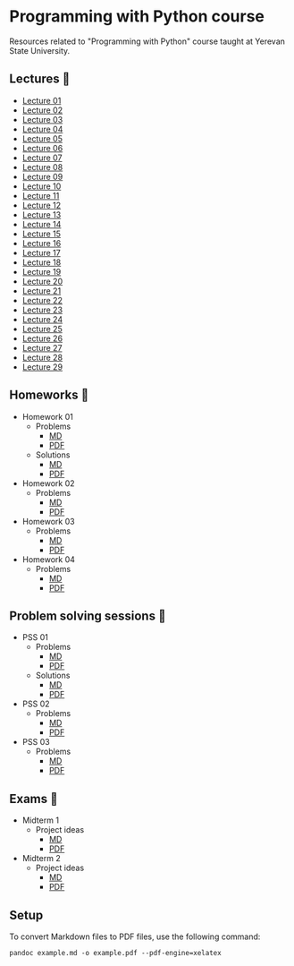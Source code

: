 # Programming with Python course

Resources related to "Programming with Python" course taught at Yerevan State University.

## Lectures 📖

- [Lecture 01](lectures/Lecture01.ipynb)
- [Lecture 02](lectures/Lecture02.ipynb)
- [Lecture 03](lectures/Lecture03.ipynb)
- [Lecture 04](lectures/Lecture04.ipynb)
- [Lecture 05](lectures/Lecture05.ipynb)
- [Lecture 06](lectures/Lecture06.ipynb)
- [Lecture 07](lectures/Lecture07.ipynb)
- [Lecture 08](lectures/Lecture08.ipynb)
- [Lecture 09](lectures/Lecture09.ipynb)
- [Lecture 10](lectures/Lecture10.ipynb)
- [Lecture 11](lectures/Lecture11.ipynb)
- [Lecture 12](lectures/Lecture12.ipynb)
- [Lecture 13](lectures/Lecture13.ipynb)
- [Lecture 14](lectures/Lecture14.ipynb)
- [Lecture 15](lectures/Lecture15.ipynb)
- [Lecture 16](lectures/Lecture16.ipynb)
- [Lecture 17](lectures/Lecture17.ipynb)
- [Lecture 18](lectures/Lecture18.ipynb)
- [Lecture 19](lectures/Lecture19.ipynb)
- [Lecture 20](lectures/Lecture20.ipynb)
- [Lecture 21](lectures/Lecture21.ipynb)
- [Lecture 22](lectures/Lecture22.ipynb)
- [Lecture 23](lectures/Lecture23.ipynb)
- [Lecture 24](lectures/Lecture24.ipynb)
- [Lecture 25](lectures/Lecture25.ipynb)
- [Lecture 26](lectures/Lecture26.ipynb)
- [Lecture 27](lectures/Lecture27.ipynb)
- [Lecture 28](lectures/Lecture28.ipynb)
- [Lecture 29](lectures/Lecture29.ipynb)

## Homeworks 📝

- Homework 01
    - Problems
        - [MD](homeworks/problems/Homework01.md) 
        - [PDF](homeworks/problems/Homework01.pdf)
    - Solutions
        - [MD](homeworks/solutions/Homework01.md)
        - [PDF](homeworks/solutions/Homework01.pdf)
- Homework 02
    - Problems
        - [MD](homeworks/problems/Homework02.md) 
        - [PDF](homeworks/problems/Homework02.pdf)
- Homework 03
    - Problems
        - [MD](homeworks/problems/Homework03.md) 
        - [PDF](homeworks/problems/Homework03.pdf)
- Homework 04
    - Problems
        - [MD](homeworks/problems/Homework04.md) 
        - [PDF](homeworks/problems/Homework04.pdf)

## Problem solving sessions 🤔

- PSS 01
    - Problems
        - [MD](pss/problems/PSS01.md) 
        - [PDF](pss/problems/PSS01.pdf)
    - Solutions
        - [MD](pss/solutions/PSS01.md)
        - [PDF](pss/solutions/PSS01.pdf)
- PSS 02
    - Problems
        - [MD](pss/problems/PSS02.md) 
        - [PDF](pss/problems/PSS02.pdf)
- PSS 03
    - Problems
        - [MD](pss/problems/PSS03.md) 
        - [PDF](pss/problems/PSS03.pdf)

## Exams 💯

- Midterm 1
    - Project ideas
        - [MD](exams/midterm_1/Project%20ideas.md)
        - [PDF](exams/midterm_1/Project%20ideas.pdf)
- Midterm 2
    - Project ideas
        - [MD](exams/midterm_2/Project%20ideas.md)
        - [PDF](exams/midterm_2/Project%20ideas.pdf)

## Setup

To convert Markdown files to PDF files, use the following command:

```shell
pandoc example.md -o example.pdf --pdf-engine=xelatex
```

